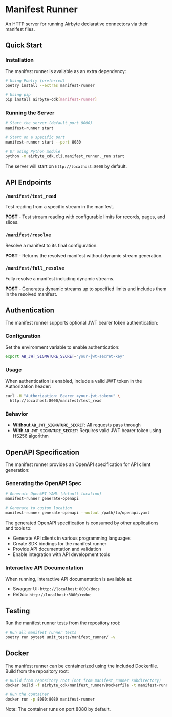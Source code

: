 # Manifest Runner

An HTTP server for running Airbyte declarative connectors via their manifest files.

## Quick Start

### Installation

The manifest runner is available as an extra dependency:

```bash
# Using Poetry (preferred)
poetry install --extras manifest-runner

# Using pip
pip install airbyte-cdk[manifest-runner]
```

### Running the Server

```bash
# Start the server (default port 8000)
manifest-runner start

# Start on a specific port
manifest-runner start --port 8080

# Or using Python module
python -m airbyte_cdk.cli.manifest_runner._run start
```

The server will start on `http://localhost:8000` by default.

## API Endpoints

### `/manifest/test_read`
Test reading from a specific stream in the manifest.

**POST** - Test stream reading with configurable limits for records, pages, and slices.

### `/manifest/resolve` 
Resolve a manifest to its final configuration.

**POST** - Returns the resolved manifest without dynamic stream generation.

### `/manifest/full_resolve`
Fully resolve a manifest including dynamic streams.

**POST** - Generates dynamic streams up to specified limits and includes them in the resolved manifest.

## Authentication

The manifest runner supports optional JWT bearer token authentication:

### Configuration
Set the environment variable to enable authentication:
```bash
export AB_JWT_SIGNATURE_SECRET="your-jwt-secret-key"
```

### Usage
When authentication is enabled, include a valid JWT token in the Authorization header:
```bash
curl -H "Authorization: Bearer <your-jwt-token>" \
  http://localhost:8000/manifest/test_read
```

### Behavior
- **Without `AB_JWT_SIGNATURE_SECRET`**: All requests pass through 
- **With `AB_JWT_SIGNATURE_SECRET`**: Requires valid JWT bearer token using HS256 algorithm

## OpenAPI Specification

The manifest runner provides an OpenAPI specification for API client generation:

### Generating the OpenAPI Spec
```bash
# Generate OpenAPI YAML (default location)
manifest-runner generate-openapi

# Generate to custom location
manifest-runner generate-openapi --output /path/to/openapi.yaml
```

The generated OpenAPI specification is consumed by other applications and tools to:
- Generate API clients in various programming languages
- Create SDK bindings for the manifest runner
- Provide API documentation and validation
- Enable integration with API development tools

### Interactive API Documentation

When running, interactive API documentation is available at:
- Swagger UI: `http://localhost:8000/docs`
- ReDoc: `http://localhost:8000/redoc`

## Testing

Run the manifest runner tests from the repository root:

```bash
# Run all manifest runner tests
poetry run pytest unit_tests/manifest_runner/ -v
```

## Docker

The manifest runner can be containerized using the included Dockerfile. Build from the repository root:

```bash
# Build from repository root (not from manifest_runner subdirectory)
docker build -f airbyte_cdk/manifest_runner/Dockerfile -t manifest-runner .

# Run the container
docker run -p 8080:8080 manifest-runner
```

Note: The container runs on port 8080 by default.